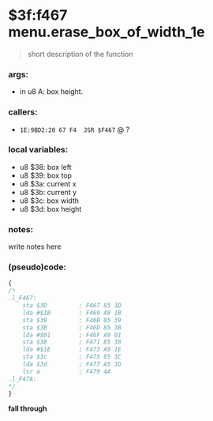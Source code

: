 ﻿

# $3f:f467 menu.erase_box_of_width_1e
> short description of the function

### args:
+	in u8 A: box height.

### callers:
+	`1E:9BD2:20 67 F4  JSR $F467` @ ?

### local variables:
+	u8 $38: box left
+	u8 $39: box top
+	u8 $3a: current x
+	u8 $3b: current y
+	u8 $3c: box width
+	u8 $3d: box height

### notes:
write notes here

### (pseudo)code:
```js
{
/*
.l_F467:
	sta $3D         ; F467 85 3D
	lda #$1B        ; F469 A9 1B
	sta $39         ; F46B 85 39
	sta $3B         ; F46D 85 3B
	lda #$01        ; F46F A9 01
	sta $38         ; F471 85 38
	lda #$1E        ; F473 A9 1E
	sta $3c         ; F475 85 3C
	lda $3d			; F477 A5 3D
	lsr a           ; F479 4A
.l_F47A:
*/
}
```

**fall through**


